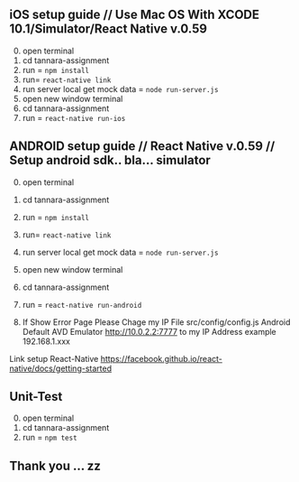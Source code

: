 ## iOS setup guide // Use Mac OS With XCODE 10.1/Simulator/React Native v.0.59
0. open terminal
1. cd tannara-assignment
2. run = `npm install`
3. run= `react-native link`
4. run server local get mock data = `node run-server.js`
5. open new window terminal
6. cd tannara-assignment
7. run = `react-native run-ios`

## ANDROID setup guide // React Native v.0.59 // Setup android sdk.. bla... simulator
0. open terminal
1. cd tannara-assignment
2. run = `npm install`
4. run= `react-native link`
5. run server local get mock data = `node run-server.js`
6. open new window terminal
7. cd tannara-assignment
8. run = `react-native run-android`

9. If Show Error Page Please Chage my IP File src/config/config.js
    Android Default AVD Emulator http://10.0.2.2:7777 to my IP Address example 192.168.1.xxx

Link setup React-Native https://facebook.github.io/react-native/docs/getting-started

## Unit-Test
0. open terminal
1. cd tannara-assignment
2. run = `npm test`

## Thank you ... zz




